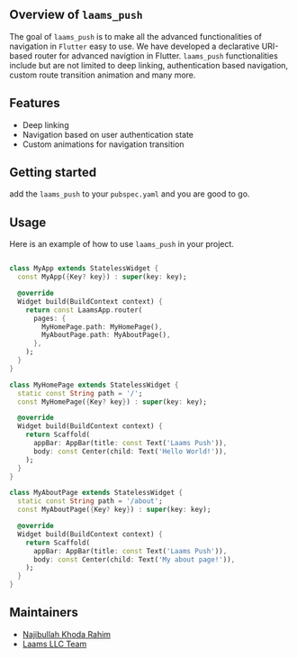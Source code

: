 ## Overview of `laams_push`

The goal of `laams_push` is to make all the advanced functionalities of navigation in `Flutter` easy to use. We have developed a declarative URI-based router for advanced navigtion in Flutter. `laams_push` functionalities include but are not limited to deep linking, authentication based navigation, custom route transition animation and many more. 

## Features

- Deep linking
- Navigation based on user authentication state
- Custom animations for navigation transition


## Getting started

add the `laams_push` to your `pubspec.yaml` and you are good to go. 

## Usage

Here is an example of how to use `laams_push` in your project.

```dart

class MyApp extends StatelessWidget {
  const MyApp({Key? key}) : super(key: key);

  @override
  Widget build(BuildContext context) {
    return const LaamsApp.router(
      pages: {
        MyHomePage.path: MyHomePage(),
        MyAboutPage.path: MyAboutPage(),
      },
    );
  }
}

class MyHomePage extends StatelessWidget {
  static const String path = '/';
  const MyHomePage({Key? key}) : super(key: key);

  @override
  Widget build(BuildContext context) {
    return Scaffold(
      appBar: AppBar(title: const Text('Laams Push')),
      body: const Center(child: Text('Hello World!')),
    );
  }
}

class MyAboutPage extends StatelessWidget {
  static const String path = '/about';
  const MyAboutPage({Key? key}) : super(key: key);

  @override
  Widget build(BuildContext context) {
    return Scaffold(
      appBar: AppBar(title: const Text('Laams Push')),
      body: const Center(child: Text('My about page!')),
    );
  }
}
```

## Maintainers

- [Najibullah Khoda Rahim](https://github.com/najibkr)
- [Laams LLC Team](https://github.com/laams)


